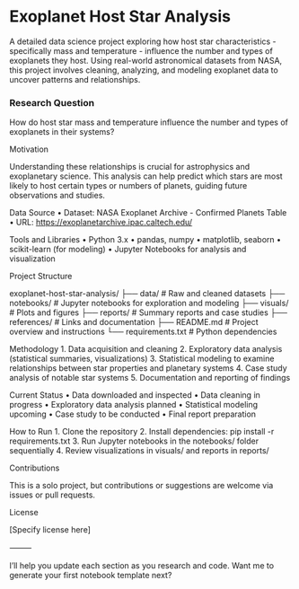 # Exoplanet Host Star Analysis

A detailed data science project exploring how host star characteristics - specifically mass and temperature - influence the number and types of exoplanets they host. Using real-world astronomical datasets from NASA, this project involves cleaning, analyzing, and modeling exoplanet data to uncover patterns and relationships.

### Research Question

How do host star mass and temperature influence the number and types of exoplanets in their systems?

Motivation

Understanding these relationships is crucial for astrophysics and exoplanetary science. This analysis can help predict which stars are most likely to host certain types or numbers of planets, guiding future observations and studies.

Data Source
	•	Dataset: NASA Exoplanet Archive - Confirmed Planets Table
	•	URL: https://exoplanetarchive.ipac.caltech.edu/

Tools and Libraries
	•	Python 3.x
	•	pandas, numpy
	•	matplotlib, seaborn
	•	scikit-learn (for modeling)
	•	Jupyter Notebooks for analysis and visualization

Project Structure

exoplanet-host-star-analysis/
├── data/               # Raw and cleaned datasets
├── notebooks/          # Jupyter notebooks for exploration and modeling
├── visuals/            # Plots and figures
├── reports/            # Summary reports and case studies
├── references/         # Links and documentation
├── README.md           # Project overview and instructions
└── requirements.txt    # Python dependencies

Methodology
	1.	Data acquisition and cleaning
	2.	Exploratory data analysis (statistical summaries, visualizations)
	3.	Statistical modeling to examine relationships between star properties and planetary systems
	4.	Case study analysis of notable star systems
	5.	Documentation and reporting of findings

Current Status
	•	Data downloaded and inspected
	•	Data cleaning in progress
	•	Exploratory data analysis planned
	•	Statistical modeling upcoming
	•	Case study to be conducted
	•	Final report preparation

How to Run
	1.	Clone the repository
	2.	Install dependencies: pip install -r requirements.txt
	3.	Run Jupyter notebooks in the notebooks/ folder sequentially
	4.	Review visualizations in visuals/ and reports in reports/

Contributions

This is a solo project, but contributions or suggestions are welcome via issues or pull requests.

License

[Specify license here]

⸻

I’ll help you update each section as you research and code. Want me to generate your first notebook template next?
